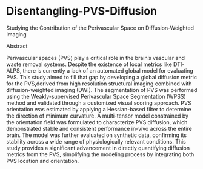# Disentangling-PVS-Diffusion
Studying the Contribution of the Perivascular Space on Diffusion-Weighted Imaging

Abstract

Perivascular spaces (PVS) play a critical role in the brain’s vascular and waste
removal systems. Despite the existence of local metrics like DTI-ALPS, there is
currently a lack of an automated global model for evaluating PVS. This study aimed
to fill that gap by developing a global diffusion metric for the PVS,derived from high
resolution structural imaging combined with diffusion-weighted imaging (DWI).
The segmentation of PVS was performed using the Weakly-supervised Perivascular
Space Segmentation (WPSS) method and validated through a customized visual
scoring approach. PVS orientation was estimated by applying a Hessian-based
filter to determine the direction of minimum curvature. A multi-tensor model
constrained by the orientation field was formulated to characterize PVS diffusion,
which demonstrated stable and consistent performance in-vivo across the entire
brain. The model was further evaluated on synthetic data, confirming its stability
across a wide range of physiologically relevant conditions. This study provides
a significant advancement in directly quantifying diffusion metrics from the PVS,
simplifying the modeling process by integrating both PVS location and orientation.
